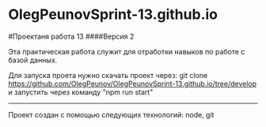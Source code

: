 # OlegPeunovSprint-13.github.io

#Проектаня работа 13
####Версия 2 

Эта практическая работа служит для отработки навыков по работе с базой данных.


Для запуска проета нужно скачать проект через: git clone https://github.com/OlegPeunov/OlegPeunovSprint-13.github.io/tree/develop
и запустить через команду "npm run start"



***
Проект создан с помощью следующих технологий: node, git
